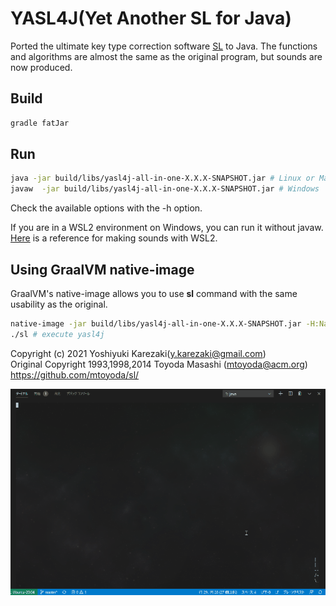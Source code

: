 # YASL4J(Yet Another SL for Java)

Ported the ultimate key type correction software [SL](https://github.com/mtoyoda/sl/blob/master/README.ja.md) to Java.
The functions and algorithms are almost the same as the original program, but sounds are now produced.

## Build

```bash
gradle fatJar
```

## Run

```bash
java -jar build/libs/yasl4j-all-in-one-X.X.X-SNAPSHOT.jar # Linux or Mac OS
javaw  -jar build/libs/yasl4j-all-in-one-X.X.X-SNAPSHOT.jar # Windows
```

Check the available options with the -h option.

If you are in a WSL2 environment on Windows, you can run it without javaw. [Here](https://poniti.hatenablog.com/entry/2020/01/08/002536) is a reference for making sounds with WSL2.

## Using GraalVM native-image

GraalVM's native-image allows you to use **sl** command with the same usability as the original.

```bash
native-image -jar build/libs/yasl4j-all-in-one-X.X.X-SNAPSHOT.jar -H:Name=sl
./sl # execute yasl4j
```

Copyright (c) 2021 Yoshiyuki Karezaki(y.karezaki@gmail.com)<br>
Original Copyright 1993,1998,2014 Toyoda Masashi (mtoyoda@acm.org) https://github.com/mtoyoda/sl/

![running in VSCode terminal](demo.gif)